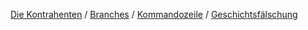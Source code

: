 [Die Kontrahenten](/Git/2012/08/07/git-vs-mercurial) /
[Branches](/Git/2012/08/25/git-vs-mercurial-teil-1-branches) /
[Kommandozeile](/Git/2012/09/19/git-vs-mercurial---kommandozeile) /
[Geschichtsfälschung](/Git/2012/10/27/git-vs-mercurial-teil-3-geschichtsfaelschung)